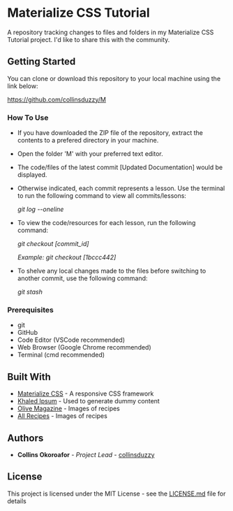 # Materialize CSS Tutorial

A repository tracking changes to files and folders in my Materialize CSS Tutorial project. I'd like to share this with the community. 

## Getting Started

You can clone or download this repository to your local machine using the link below:

https://github.com/collinsduzzy/M

### How To Use
* If you have downloaded the ZIP file of the repository, extract the contents to a prefered directory in your machine.

* Open the folder 'M' with your preferred text editor.

* The code/files of the latest commit [Updated Documentation] would be displayed.

* Otherwise indicated, each commit represents a lesson. Use the terminal to run the following command to view all commits/lessons:

  *git log --oneline*

* To view the code/resources for each lesson, run the following command:

  *git checkout [commit_id]*
  
  *Example: git checkout [1bccc442]*

* To shelve any local changes made to the files before switching to another commit, use the following command:

  *git stash* 

### Prerequisites

* git
* GitHub
* Code Editor (VSCode recommended)
* Web Browser (Google Chrome recommended)
* Terminal (cmd recommended)

## Built With

* [Materialize CSS](https://materializecss.com) - A responsive CSS framework
* [Khaled Ipsum](http://khaledipsum.com) - Used to generate dummy content
* [Olive Magazine](https://olivemagazine.com/recipes) - Images of recipes
* [All Recipes](https://www.allrecipes.com/recipes) - Images of recipes

## Authors

* **Collins Okoroafor** - *Project Lead* - [collinsduzzy](https://twitter.com/xollinsduzzy)

## License

This project is licensed under the MIT License - see the [LICENSE.md](LICENSE.md) file for details
